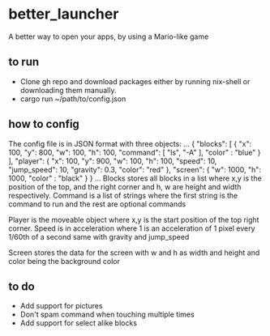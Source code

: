 # better_launcher
A better way to open your apps, by using a Mario-like game

## to run
* Clone gh repo and download packages either by running nix-shell or downloading them manually.
* cargo run ~/path/to/config.json

## how to config
The config file is in JSON format with three objects:
...
{
    "blocks": [
        {
            "x": 100,
            "y": 800,
            "w": 100,
            "h": 100,
            "command": [
                "ls", "-A"
            ],
            "color" : "blue"
        }
    ],
    "player": {
        "x": 100,
        "y": 900,
        "w": 100,
        "h": 100,
        "speed": 10,
        "jump_speed": 10,
        "gravity": 0.3,
        "color": "red"
    },
    "screen": {
        "w": 1000,
        "h": 1000,
        "color" : "black"
    }
}
...
Blocks stores all blocks in a list where x,y is the position of the top, and the right corner and h, w are height and width respectively. Command is a list of strings where the first string is the command to run and the rest are optional commands

Player is the moveable object where x,y is the start position of the top right corner. Speed is in acceleration where 1 is an acceleration of 1 pixel every 1/60th of a second same with gravity and jump_speed

Screen stores the data for the screen with w and h as width and height and color being the background color

## to do 
* Add support for pictures
* Don't spam command when touching multiple times
* Add support for select alike blocks
